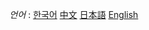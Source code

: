 
*언어* : [한국어](https://github.com/yangqi0425/kexueshangwang/blob/master/README-KR.md)
         [中文](https://github.com/yangqi0425/kexueshangwang/edit/master/README.md)
         [日本語](https://github.com/yangqi0425/kexueshangwang/blob/master/README-JP.md)
         [English](https://github.com/yangqi0425/kexueshangwang/blob/master/README-EN.md)
